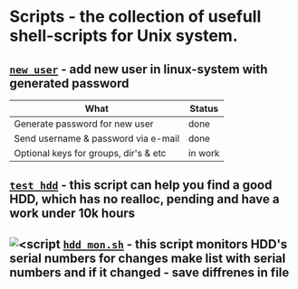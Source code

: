 # Scripts - the collection of usefull shell-scripts for Unix system.

[`new_user`](https://github.com/kirillmsc/Scripts/blob/master/user.sh) - add new user in linux-system with generated password
----------
|What                          |Status|
|------------------------------|------|
|Generate password for new user|  done|
|Send username & password via e-mail  |  done|
|Optional keys for groups, dir's & etc| in work|

[`test_hdd`](https://github.com/kirillmsc/Scripts/blob/master/test_hdd.sh) - this script can help you find a good HDD, which has no realloc, pending and have a work under 10k hours
----------
![<script](http://dl.dropbox.com/s/c6hou3mql5pmuok/%D0%98%D0%B7%D0%BE%D0%B1%D1%80%D0%B0%D0%B6%D0%B5%D0%BD%D0%B8%D0%B5%20%D1%81%D0%BE%D0%BE%D0%B1%D1%89%D0%B5%D0%BD%D0%B8%D0%B9%281047776675%29.jpeg)
[`hdd_mon.sh`](https://github.com/kirillmsc/Scripts/blob/master/hdd_mon.sh) - this script monitors HDD's serial numbers for changes make list with serial numbers and if it changed - save diffrenes in file
----------